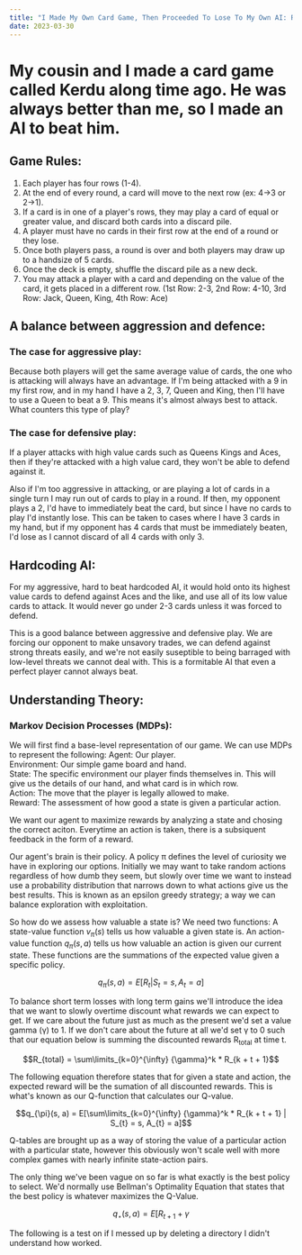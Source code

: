```yaml
---
title: "I Made My Own Card Game, Then Proceeded To Lose To My Own AI: Reinforcement Learning and TFAgents"
date: 2023-03-30
---
```


# My cousin and I made a card game called Kerdu along time ago. He was always better than me, so I made an AI to beat him. #

## **Game Rules:** ##

1. Each player has four rows (1-4).
2. At the end of every round, a card will move to the next row (ex: 4->3 or 2->1).
3. If a card is in one of a player's rows, they may play a card of equal or greater value, and discard both cards into a discard pile.
4. A player must have no cards in their first row at the end of a round or they lose.
5. Once both players pass, a round is over and both players may draw up to a handsize of 5 cards.
6. Once the deck is empty, shuffle the discard pile as a new deck.
7. You may attack a player with a card and depending on the value of the card, it gets placed in a different row. (1st Row: 2-3, 2nd Row: 4-10, 3rd Row: Jack, Queen, King, 4th Row: Ace)

## **A balance between aggression and defence:** ##

### The case for aggressive play:  <br />
Because both players will get the same average value of cards, the one who is attacking will always have an advantage. If I'm being attacked with a 9 in my first row, and in my hand I have a 2, 3, 7, Queen and King, then I'll have to use a Queen to beat a 9. This means it's almost always best to attack. What counters this type of play?

### The case for defensive play:  <br />
If a player attacks with high value cards such as Queens Kings and Aces, then if they're attacked with a high value card, they won't be able to defend against it.

Also if I'm too aggressive in attacking, or are playing a lot of cards in a single turn I may run out of cards to play in a round. If then, my opponent plays a 2, I'd have to immediately beat the card, but since I have no cards to play I'd instantly lose. This can be taken to cases where I have 3 cards in my hand, but if my opponent has 4 cards that must be immediately beaten, I'd lose as I cannot discard of all 4 cards with only 3.

## **Hardcoding AI:** ##

For my aggressive, hard to beat hardcoded AI, it would hold onto its highest value cards to defend against Aces and the like, and use all of its low value cards to attack. It would never go under 2-3 cards unless it was forced to defend.

This is a good balance between aggressive and defensive play. We are forcing our opponent to make unsavory trades, we can defend against strong threats easily, and we're not easily suseptible to being barraged with low-level threats we cannot deal with. This is a formitable AI that even a perfect player cannot always beat.

## **Understanding Theory:** ##

### Markov Decision Processes (MDPs): ###
We will first find a base-level representation of our game. We can use MDPs to represent the following:
Agent: Our player. <br />
Environment: Our simple game board and hand. <br />
State: The specific environment our player finds themselves in. This will give us the details of our hand, and what card is in which row. <br />
Action: The move that the player is legally allowed to make. <br />
Reward: The assessment of how good a state is given a particular action. <br />

We want our agent to maximize rewards by analyzing a state and chosing the correct aciton. Everytime an action is taken, there is a subsiquent feedback in the form of a reward.

Our agent's brain is their policy. A policy &pi; defines the level of curiosity we have in exploring our options. Initially we may want to take random actions regardless of how dumb they seem, but slowly over time we want to instead use a probability distribution that narrows down to what actions give us the best results. This is known as an epsilon greedy strategy; a way we can balance exploration with exploitation.

So how do we assess how valuable a state is? We need two functions:
A state-value function $v_{\pi}(s)$ tells us how valuable a given state is. An action-value function $q_{\pi}(s,a)$ tells us how valuable an action is given our current state. These functions are the summations of the expected value given a specific policy.

$$q_{\pi}(s, a) = E[R_{t} | S_{t} = s, A_{t} = a]$$ 

To balance short term losses with long term gains we'll introduce the idea that we want to slowly overtime discount what rewards we can expect to get. If we care about the future just as much as the present we'd set a value gamma (&gamma;) to 1. If we don't care about the future at all we'd set &gamma; to 0 such that our equation below is summing the discounted rewards R<sub>total</sub> at time t.

$$R_{total} = \sum\limits_{k=0}^{\infty} {\gamma}^k * R_{k + t + 1}$$

The following equation therefore states that for given a state and action, the expected reward will be the sumation of all discounted rewards. This is what's known as our Q-function that calculates our Q-value.

$$q_{\pi}(s, a) = E[\sum\limits_{k=0}^{\infty} {\gamma}^k * R_{k + t + 1} | S_{t} = s, A_{t} = a]$$

Q-tables are brought up as a way of storing the value of a particular action with a particular state, however this obviously won't scale well with more complex games with nearly infinite state-action pairs.

The only thing we've been vague on so far is what exactly is the best policy to select. We'd normally use Bellman's Optimality Equation that states that the best policy is whatever maximizes the Q-Value.

$$q_{\star}(s,a) = E[R_{t+1} + \gamma $$

The following is a test on if I messed up by deleting a directory I didn't understand how worked.
